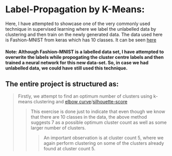 # Label-Propagation by K-Means:
Here, I have attempted to showcase one of the very commonly used technique in supervised learning where we label the unlabelled data by clustering and then train on the newly generated data. The data used here is Fashion-MNIST from keras which has 10 classes. It can be seen [here](https://keras.io/api/datasets/fashion_mnist/)

#### Note: Although Fashion-MNIST is a labelled data set, I have attempted to overwrite the labels while propogating the cluster centre labels and then trained a neural network for this new data-set. So, in case we had unlabelled data, we could have still used this technique.

## The entire project is structured as:
> Firstly, we attempt to find an optimum number of clusters using k-means clustering and [elbow curve](https://www.analyticsvidhya.com/blog/2021/01/in-depth-intuition-of-k-means-clustering-algorithm-in-machine-learning/)/[silhouette-score](https://scikit-learn.org/stable/auto_examples/cluster/plot_kmeans_silhouette_analysis.html)
>> This exercise is done just to indicate that even though we know that there are 10 classes in the data, the above method suggests 7 as a possible optimum cluster count as well as some larger number of clusters.
>>> An important observation is at cluster count 5, where we again perform clustering on some of the clusters already found at cluster count 5.
